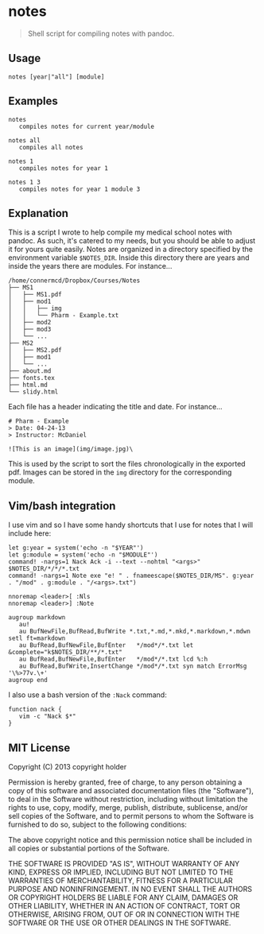 # notes
> Shell script for compiling notes with pandoc.

## Usage

    notes [year|"all"] [module]

## Examples

    notes
       compiles notes for current year/module

    notes all
       compiles all notes

    notes 1
       compiles notes for year 1

    notes 1 3
       compiles notes for year 1 module 3

## Explanation

This is a script I wrote to help compile my medical school notes with pandoc. As such, it's catered to my needs, but you should be able to adjust it for yours quite easily. Notes are organized in a directory specified by the environment variable `$NOTES_DIR`. Inside this directory there are years and inside the years there are modules. For instance...

    /home/connermcd/Dropbox/Courses/Notes
    ├── MS1
    │   ├── MS1.pdf
    │   ├── mod1
    │   │   ├── img
    │   │   └── Pharm - Example.txt
    │   ├── mod2
    │   ├── mod3
    │   └── ...
    ├── MS2
    │   ├── MS2.pdf
    │   ├── mod1
    │   └── ...
    ├── about.md
    ├── fonts.tex
    ├── html.md
    └── slidy.html

Each file has a header indicating the title and date. For instance...

    # Pharm - Example
    > Date: 04-24-13  
    > Instructor: McDaniel

    ![This is an image](img/image.jpg)\ 

This is used by the script to sort the files chronologically in the exported pdf. Images can be stored in the `img` directory for the corresponding module.

## Vim/bash integration

I use vim and so I have some handy shortcuts that I use for notes that I will include here:

    let g:year = system('echo -n "$YEAR"')
    let g:module = system('echo -n "$MODULE"')
    command! -nargs=1 Nack Ack -i --text --nohtml "<args>" $NOTES_DIR/*/*/*.txt
    command! -nargs=1 Note exe "e! " . fnameescape($NOTES_DIR/MS". g:year . "/mod" . g:module . "/<args>.txt")

    nnoremap <leader>[ :Nls 
    nnoremap <leader>] :Note 

    augroup markdown
       au!
       au BufNewFile,BufRead,BufWrite *.txt,*.md,*.mkd,*.markdown,*.mdwn setl ft=markdown
       au BufRead,BufNewFile,BufEnter   */mod*/*.txt let &complete="k$NOTES_DIR/**/*.txt"
       au BufRead,BufNewFile,BufEnter   */mod*/*.txt lcd %:h
       au BufRead,BufWrite,InsertChange */mod*/*.txt syn match ErrorMsg '\%>77v.\+'
    augroup end

I also use a bash version of the `:Nack` command:

    function nack {
       vim -c "Nack $*"
    }

## MIT License

Copyright (C) 2013 copyright holder

Permission is hereby granted, free of charge, to any person obtaining
a copy of this software and associated documentation files (the "Software"),
to deal in the Software without restriction, including without limitation
the rights to use, copy, modify, merge, publish, distribute, sublicense,
and/or sell copies of the Software, and to permit persons to whom the 
Software is furnished to do so, subject to the following conditions:

The above copyright notice and this permission notice shall be included
in all copies or substantial portions of the Software.

THE SOFTWARE IS PROVIDED "AS IS", WITHOUT WARRANTY OF ANY KIND,
EXPRESS OR IMPLIED, INCLUDING BUT NOT LIMITED TO THE WARRANTIES
OF MERCHANTABILITY, FITNESS FOR A PARTICULAR PURPOSE AND NONINFRINGEMENT.
IN NO EVENT SHALL THE AUTHORS OR COPYRIGHT HOLDERS BE LIABLE FOR ANY CLAIM,
DAMAGES OR OTHER LIABILITY, WHETHER IN AN ACTION OF CONTRACT,
TORT OR OTHERWISE, ARISING FROM, OUT OF OR IN CONNECTION WITH THE SOFTWARE
OR THE USE OR OTHER DEALINGS IN THE SOFTWARE.
